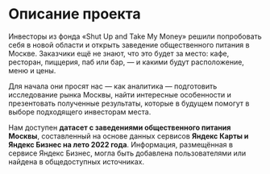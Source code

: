 # Описание проекта

Инвесторы из фонда «Shut Up and Take My Money» решили попробовать себя в новой области и открыть заведение общественного питания в Москве. Заказчики ещё не знают, что это будет за место: кафе, ресторан, пиццерия, паб или бар, — и какими будут расположение, меню и цены.

Для начала они просят нас — как аналитика — подготовить исследование рынка Москвы, найти интересные особенности и презентовать полученные результаты, которые в будущем помогут в выборе подходящего инвесторам места.

Нам доступен **датасет с заведениями общественного питания Москвы**, составленный на основе данных сервисов **Яндекс Карты и Яндекс Бизнес на лето 2022 года**. Информация, размещённая в сервисе Яндекс Бизнес, могла быть добавлена пользователями или найдена в общедоступных источниках. 
